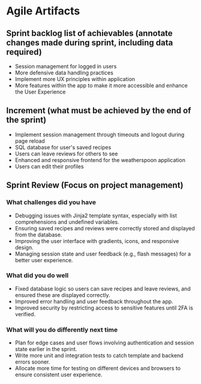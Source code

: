 # Agile Artifacts

## Sprint backlog list of achievables (annotate changes made during sprint, including data required)

- Session management for logged in users
- More defensive data handling practices
- Implement more UX principles within application
- More features within the app to make it more accessible and enhance the User Experience

## Increment (what must be achieved by the end of the sprint)

- Implement session management through timeouts and logout during page reload
- SQL database for user's saved recipes
- Users can leave reviews for others to see
- Enhanced and responsive frontend for the weatherspoon application
- Users can edit their profiles

## Sprint Review (Focus on project management)

### What challenges did you have

- Debugging issues with Jinja2 template syntax, especially with list comprehensions and undefined variables.
- Ensuring saved recipes and reviews were correctly stored and displayed from the database.
- Improving the user interface with gradients, icons, and responsive design.
- Managing session state and user feedback (e.g., flash messages) for a better user experience.

### What did you do well

- Fixed database logic so users can save recipes and leave reviews, and ensured these are displayed correctly.
- Improved error handling and user feedback throughout the app.
- Improved security by restricting access to sensitive features until 2FA is verified.

### What will you do differently next time

- Plan for edge cases and user flows involving authentication and session state earlier in the sprint.
- Write more unit and integration tests to catch template and backend errors sooner.
- Allocate more time for testing on different devices and browsers to ensure consistent user experience.

